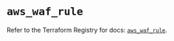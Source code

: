 # `aws_waf_rule`

Refer to the Terraform Registry for docs: [`aws_waf_rule`](https://registry.terraform.io/providers/hashicorp/aws/4.54.0/docs/resources/waf_rule).
